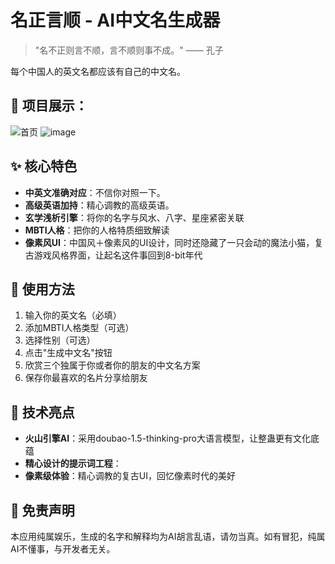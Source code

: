# 名正言顺 - AI中文名生成器
> "名不正则言不顺，言不顺则事不成。" —— 孔子

每个中国人的英文名都应该有自己的中文名。

## 🔮 项目展示：
![首页](https://github.com/user-attachments/assets/79a8adf8-4370-4094-986c-5f5a6557e896)
![image](https://github.com/user-attachments/assets/9c4e0f7d-34bf-427c-a05d-8367cc4b5d37)


## ✨ 核心特色

- **中英文准确对应**：不信你对照一下。
- **高级英语加持**：精心调教的高级英语。
- **玄学浅析引擎**：将你的名字与风水、八字、星座紧密关联
- **MBTI人格**：把你的人格特质细致解读
- **像素风UI**：中国风＋像素风的UI设计，同时还隐藏了一只会动的魔法小猫，复古游戏风格界面，让起名这件事回到8-bit年代

## 🚀 使用方法

1. 输入你的英文名（必填）
2. 添加MBTI人格类型（可选）
3. 选择性别（可选）
4. 点击"生成中文名"按钮
5. 欣赏三个独属于你或者你的朋友的中文名方案
6. 保存你最喜欢的名片分享给朋友

## 🧠 技术亮点

- **火山引擎AI**：采用doubao-1.5-thinking-pro大语言模型，让整蛊更有文化底蕴
- **精心设计的提示词工程**：
- **像素级体验**：精心调教的复古UI，回忆像素时代的美好


## 🙏 免责声明
本应用纯属娱乐，生成的名字和解释均为AI胡言乱语，请勿当真。如有冒犯，纯属AI不懂事，与开发者无关。
